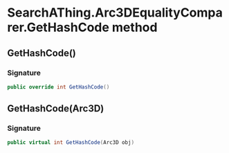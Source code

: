 # SearchAThing.Arc3DEqualityComparer.GetHashCode method
## GetHashCode()
### Signature
```csharp
public override int GetHashCode()
```
## GetHashCode(Arc3D)
### Signature
```csharp
public virtual int GetHashCode(Arc3D obj)
```
